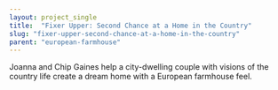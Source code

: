 ```yaml
---
layout: project_single
title:  "Fixer Upper: Second Chance at a Home in the Country"
slug: "fixer-upper-second-chance-at-a-home-in-the-country"
parent: "european-farmhouse"
---
```

Joanna and Chip Gaines help a city-dwelling couple with visions of the country life create a dream home with a European farmhouse feel.